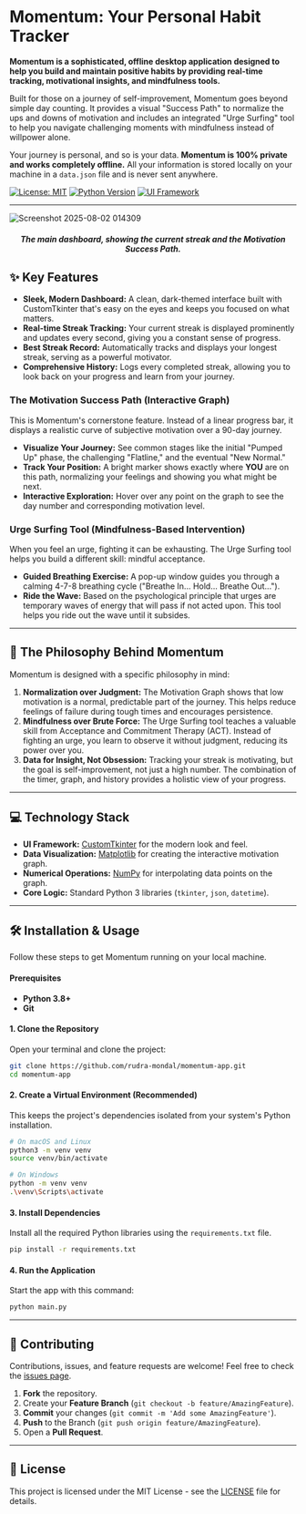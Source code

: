 # Momentum: Your Personal Habit Tracker

**Momentum is a sophisticated, offline desktop application designed to help you build and maintain positive habits by providing real-time tracking, motivational insights, and mindfulness tools.**

Built for those on a journey of self-improvement, Momentum goes beyond simple day counting. It provides a visual "Success Path" to normalize the ups and downs of motivation and includes an integrated "Urge Surfing" tool to help you navigate challenging moments with mindfulness instead of willpower alone.

Your journey is personal, and so is your data. **Momentum is 100% private and works completely offline.** All your information is stored locally on your machine in a `data.json` file and is never sent anywhere.

[![License: MIT](https://img.shields.io/badge/License-MIT-blue.svg)](https://opensource.org/licenses/MIT)
[![Python Version](https://img.shields.io/badge/python-3.8+-brightgreen.svg)](https://www.python.org/downloads/)
[![UI Framework](https://img.shields.io/badge/UI-CustomTkinter-orange.svg)](https://github.com/TomSchimansky/CustomTkinter)

---

<img  alt="Screenshot 2025-08-02 014309" src="https://github.com/user-attachments/assets/d76a2a27-0e03-4e82-8723-a1df82a4c7fb" />

<h4 align="center">
  <i>
The main dashboard, showing the current streak and the Motivation Success Path.
  </i>
</h4>

## ✨ Key Features

-   **Sleek, Modern Dashboard:** A clean, dark-themed interface built with CustomTkinter that's easy on the eyes and keeps you focused on what matters.
-   **Real-time Streak Tracking:** Your current streak is displayed prominently and updates every second, giving you a constant sense of progress.
-   **Best Streak Record:** Automatically tracks and displays your longest streak, serving as a powerful motivator.
-   **Comprehensive History:** Logs every completed streak, allowing you to look back on your progress and learn from your journey.

### The Motivation Success Path (Interactive Graph)
This is Momentum's cornerstone feature. Instead of a linear progress bar, it displays a realistic curve of subjective motivation over a 90-day journey.
-   **Visualize Your Journey:** See common stages like the initial "Pumped Up" phase, the challenging "Flatline," and the eventual "New Normal."
-   **Track Your Position:** A bright marker shows exactly where **YOU** are on this path, normalizing your feelings and showing you what might be next.
-   **Interactive Exploration:** Hover over any point on the graph to see the day number and corresponding motivation level.

### Urge Surfing Tool (Mindfulness-Based Intervention)
When you feel an urge, fighting it can be exhausting. The Urge Surfing tool helps you build a different skill: mindful acceptance.
-   **Guided Breathing Exercise:** A pop-up window guides you through a calming 4-7-8 breathing cycle ("Breathe In... Hold... Breathe Out...").
-   **Ride the Wave:** Based on the psychological principle that urges are temporary waves of energy that will pass if not acted upon. This tool helps you ride out the wave until it subsides.

---

## 🔬 The Philosophy Behind Momentum

Momentum is designed with a specific philosophy in mind:

1.  **Normalization over Judgment:** The Motivation Graph shows that low motivation is a normal, predictable part of the journey. This helps reduce feelings of failure during tough times and encourages persistence.
2.  **Mindfulness over Brute Force:** The Urge Surfing tool teaches a valuable skill from Acceptance and Commitment Therapy (ACT). Instead of fighting an urge, you learn to observe it without judgment, reducing its power over you.
3.  **Data for Insight, Not Obsession:** Tracking your streak is motivating, but the goal is self-improvement, not just a high number. The combination of the timer, graph, and history provides a holistic view of your progress.

---

## 💻 Technology Stack

-   **UI Framework:** [CustomTkinter](https://github.com/TomSchimansky/CustomTkinter) for the modern look and feel.
-   **Data Visualization:** [Matplotlib](https://matplotlib.org/) for creating the interactive motivation graph.
-   **Numerical Operations:** [NumPy](https://numpy.org/) for interpolating data points on the graph.
-   **Core Logic:** Standard Python 3 libraries (`tkinter`, `json`, `datetime`).

---

## 🛠️ Installation & Usage

Follow these steps to get Momentum running on your local machine.

#### Prerequisites
-   **Python 3.8+**
-   **Git**

#### 1. Clone the Repository
Open your terminal and clone the project:
```bash
git clone https://github.com/rudra-mondal/momentum-app.git
cd momentum-app
```

#### 2. Create a Virtual Environment (Recommended)
This keeps the project's dependencies isolated from your system's Python installation.
```bash
# On macOS and Linux
python3 -m venv venv
source venv/bin/activate

# On Windows
python -m venv venv
.\venv\Scripts\activate
```

#### 3. Install Dependencies
Install all the required Python libraries using the `requirements.txt` file.
```bash
pip install -r requirements.txt
```

#### 4. Run the Application
Start the app with this command:
```bash
python main.py
```

---

## 🤝 Contributing

Contributions, issues, and feature requests are welcome! Feel free to check the [issues page](https://github.com/rudra-mondal/momentum-app/issues).

1.  **Fork** the repository.
2.  Create your **Feature Branch** (`git checkout -b feature/AmazingFeature`).
3.  **Commit** your changes (`git commit -m 'Add some AmazingFeature'`).
4.  **Push** to the Branch (`git push origin feature/AmazingFeature`).
5.  Open a **Pull Request**.

---

## 📄 License

This project is licensed under the MIT License - see the [LICENSE](LICENSE) file for details.
